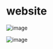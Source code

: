 # website
 
![image](https://github.com/FarisBahmidan/Electronic-shop/assets/135508625/3f7ded78-bdf3-4085-9460-7b270f743979)


![image](https://github.com/FarisBahmidan/Electronic-shop/assets/135508625/ee948a5b-392e-4434-965d-bf0e3f627c38)
